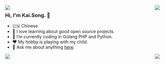<img align="left" src="https://github-readme-stats.vercel.app/api?username=songkaiha&show_icons=true&hide_border=true">
<img align="right" src="https://github-readme-stats.vercel.app/api/top-langs/?username=songkaiha&hide_border=true">

### Hi, I'm Kai.Song. 👋

- 🇨🇳 Chinese
- 🌱 I love learning about good open source projects. 
- 🤔 I’m currently coding in Golang PHP and Python.
- ❤️ My hobby is playing with my child.
- 💬 Ask me about anything [here](https://github.com/songkaiha/songkaiha/issues).
<img align="left" src="https://github-readme-stats.vercel.app/api?username=songkaiha&show_icons=true&hide_border=true">
<img align="right" src="https://github-readme-stats.vercel.app/api/top-langs/?username=songkaiha&hide_border=true">

